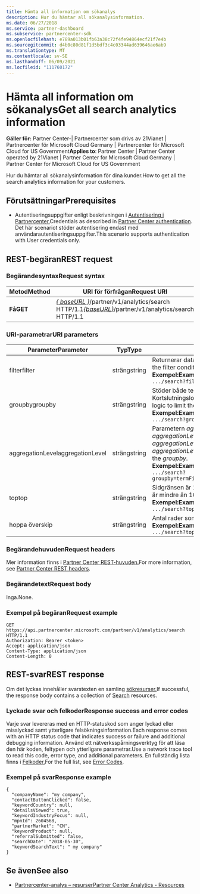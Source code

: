 ```yaml
---
title: Hämta all information om sökanalys
description: Hur du hämtar all sökanalysinformation.
ms.date: 06/27/2018
ms.service: partner-dashboard
ms.subservice: partnercenter-sdk
ms.openlocfilehash: e789a013b01fb63a38c72f4fe94864ecf21f7e4b
ms.sourcegitcommit: d4b0c80d81f1d5bdf3c4c03344ad639646ae6ab9
ms.translationtype: MT
ms.contentlocale: sv-SE
ms.lasthandoff: 06/09/2021
ms.locfileid: "111760172"
---
```

# <a name="get-all-search-analytics-information"></a><span data-ttu-id="3aea1-103">Hämta all information om sökanalys</span><span class="sxs-lookup"><span data-stu-id="3aea1-103">Get all search analytics information</span></span>

<span data-ttu-id="3aea1-104">**Gäller för:** Partner Center-| Partnercenter som drivs av 21Vianet | Partnercenter för Microsoft Cloud Germany | Partnercenter för Microsoft Cloud for US Government</span><span class="sxs-lookup"><span data-stu-id="3aea1-104">**Applies to**: Partner Center | Partner Center operated by 21Vianet | Partner Center for Microsoft Cloud Germany | Partner Center for Microsoft Cloud for US Government</span></span>

<span data-ttu-id="3aea1-105">Hur du hämtar all sökanalysinformation för dina kunder.</span><span class="sxs-lookup"><span data-stu-id="3aea1-105">How to get all the search analytics information for your customers.</span></span>

## <a name="prerequisites"></a><span data-ttu-id="3aea1-106">Förutsättningar</span><span class="sxs-lookup"><span data-stu-id="3aea1-106">Prerequisites</span></span>

- <span data-ttu-id="3aea1-107">Autentiseringsuppgifter enligt beskrivningen i [Autentisering i Partnercenter.](partner-center-authentication.md)</span><span class="sxs-lookup"><span data-stu-id="3aea1-107">Credentials as described in [Partner Center authentication](partner-center-authentication.md).</span></span> <span data-ttu-id="3aea1-108">Det här scenariot stöder autentisering endast med användarautentiseringsuppgifter.</span><span class="sxs-lookup"><span data-stu-id="3aea1-108">This scenario supports authentication with User credentials only.</span></span>

## <a name="rest-request"></a><span data-ttu-id="3aea1-109">REST-begäran</span><span class="sxs-lookup"><span data-stu-id="3aea1-109">REST request</span></span>

### <a name="request-syntax"></a><span data-ttu-id="3aea1-110">Begärandesyntax</span><span class="sxs-lookup"><span data-stu-id="3aea1-110">Request syntax</span></span>

| <span data-ttu-id="3aea1-111">Metod</span><span class="sxs-lookup"><span data-stu-id="3aea1-111">Method</span></span>  | <span data-ttu-id="3aea1-112">URI för förfrågan</span><span class="sxs-lookup"><span data-stu-id="3aea1-112">Request URI</span></span> |
|---------|-------------|
| <span data-ttu-id="3aea1-113">**Få**</span><span class="sxs-lookup"><span data-stu-id="3aea1-113">**GET**</span></span> | <span data-ttu-id="3aea1-114">[*\{ baseURL \}*](partner-center-rest-urls.md)/partner/v1/analytics/search HTTP/1.1</span><span class="sxs-lookup"><span data-stu-id="3aea1-114">[*\{baseURL\}*](partner-center-rest-urls.md)/partner/v1/analytics/search HTTP/1.1</span></span> |

### <a name="uri-parameters"></a><span data-ttu-id="3aea1-115">URI-parametrar</span><span class="sxs-lookup"><span data-stu-id="3aea1-115">URI parameters</span></span>

|    <span data-ttu-id="3aea1-116">Parameter</span><span class="sxs-lookup"><span data-stu-id="3aea1-116">Parameter</span></span>     |  <span data-ttu-id="3aea1-117">Typ</span><span class="sxs-lookup"><span data-stu-id="3aea1-117">Type</span></span>  |                                                                                                                   <span data-ttu-id="3aea1-118">Beskrivning</span><span class="sxs-lookup"><span data-stu-id="3aea1-118">Description</span></span>                                                                                                                    |
|------------------|--------|--------------------------------------------------------------------------------------------------------------------------------------------------------------------------------------------------------------------------------------------------|
|      <span data-ttu-id="3aea1-119">filter</span><span class="sxs-lookup"><span data-stu-id="3aea1-119">filter</span></span>      | <span data-ttu-id="3aea1-120">sträng</span><span class="sxs-lookup"><span data-stu-id="3aea1-120">string</span></span> |                                                                     <span data-ttu-id="3aea1-121">Returnerar data som matchar filtervillkoret.</span><span class="sxs-lookup"><span data-stu-id="3aea1-121">Returns data matching the filter condition.</span></span> </br> <span data-ttu-id="3aea1-122">**Exempel:**</span><span class="sxs-lookup"><span data-stu-id="3aea1-122">**Example:**</span></span></br> `.../search?filter=field eq 'value'`                                                                     |
|     <span data-ttu-id="3aea1-123">groupby</span><span class="sxs-lookup"><span data-stu-id="3aea1-123">groupby</span></span>      | <span data-ttu-id="3aea1-124">sträng</span><span class="sxs-lookup"><span data-stu-id="3aea1-124">string</span></span> |                                         <span data-ttu-id="3aea1-125">Stöder både termer och datum.</span><span class="sxs-lookup"><span data-stu-id="3aea1-125">Supports both terms and dates.</span></span> <span data-ttu-id="3aea1-126">Kortslutningslogik för att begränsa antalet buckets.</span><span class="sxs-lookup"><span data-stu-id="3aea1-126">Short circuit logic to limit the number of buckets.</span></span> </br> <span data-ttu-id="3aea1-127">**Exempel:**</span><span class="sxs-lookup"><span data-stu-id="3aea1-127">**Example:**</span></span></br> `.../search?groupby=termField1,dateField1,termField2`                                         |
| <span data-ttu-id="3aea1-128">aggregationLevel</span><span class="sxs-lookup"><span data-stu-id="3aea1-128">aggregationLevel</span></span> | <span data-ttu-id="3aea1-129">sträng</span><span class="sxs-lookup"><span data-stu-id="3aea1-129">string</span></span> | <span data-ttu-id="3aea1-130">Parametern *aggregationLevel* kräver en *groupby*.</span><span class="sxs-lookup"><span data-stu-id="3aea1-130">The *aggregationLevel* parameter requires a *groupby*.</span></span> <span data-ttu-id="3aea1-131">Parametern *aggregationLevel* gäller för alla datumfält som finns i *groupby*.</span><span class="sxs-lookup"><span data-stu-id="3aea1-131">The *aggregationLevel* parameter applies to all date fields present in the *groupby*.</span></span> </br> <span data-ttu-id="3aea1-132">**Exempel:**</span><span class="sxs-lookup"><span data-stu-id="3aea1-132">**Example:**</span></span></br>  `.../search?groupby=termField1,dateField1,termField2&aggregationLevel=day` |
|       <span data-ttu-id="3aea1-133">top</span><span class="sxs-lookup"><span data-stu-id="3aea1-133">top</span></span>        | <span data-ttu-id="3aea1-134">sträng</span><span class="sxs-lookup"><span data-stu-id="3aea1-134">string</span></span> |                                                                     <span data-ttu-id="3aea1-135">Sidgränsen är 10 000.</span><span class="sxs-lookup"><span data-stu-id="3aea1-135">The page limit is 10000.</span></span> <span data-ttu-id="3aea1-136">Tar ett värde som är mindre än 10 000.</span><span class="sxs-lookup"><span data-stu-id="3aea1-136">Takes any value less than 10000.</span></span>  </br> <span data-ttu-id="3aea1-137">**Exempel:**</span><span class="sxs-lookup"><span data-stu-id="3aea1-137">**Example:**</span></span></br>  `.../search?top=100`                                                                     |
|       <span data-ttu-id="3aea1-138">hoppa över</span><span class="sxs-lookup"><span data-stu-id="3aea1-138">skip</span></span>       | <span data-ttu-id="3aea1-139">sträng</span><span class="sxs-lookup"><span data-stu-id="3aea1-139">string</span></span> |                                                                                  <span data-ttu-id="3aea1-140">Antal rader som ska hoppas över.</span><span class="sxs-lookup"><span data-stu-id="3aea1-140">Number of rows to skip.</span></span> </br> <span data-ttu-id="3aea1-141">**Exempel:**</span><span class="sxs-lookup"><span data-stu-id="3aea1-141">**Example:**</span></span></br> `.../search?top=100&skip=100`                                                                                   |

### <a name="request-headers"></a><span data-ttu-id="3aea1-142">Begärandehuvuden</span><span class="sxs-lookup"><span data-stu-id="3aea1-142">Request headers</span></span>

<span data-ttu-id="3aea1-143">Mer information finns i [Partner Center REST-huvuden.](headers.md)</span><span class="sxs-lookup"><span data-stu-id="3aea1-143">For more information, see [Partner Center REST headers](headers.md).</span></span>

### <a name="request-body"></a><span data-ttu-id="3aea1-144">Begärandetext</span><span class="sxs-lookup"><span data-stu-id="3aea1-144">Request body</span></span>

<span data-ttu-id="3aea1-145">Inga.</span><span class="sxs-lookup"><span data-stu-id="3aea1-145">None.</span></span>

### <a name="request-example"></a><span data-ttu-id="3aea1-146">Exempel på begäran</span><span class="sxs-lookup"><span data-stu-id="3aea1-146">Request example</span></span>

```http
GET https://api.partnercenter.microsoft.com/partner/v1/analytics/search HTTP/1.1
Authorization: Bearer <token>
Accept: application/json
Content-Type: application/json
Content-Length: 0
```

## <a name="rest-response"></a><span data-ttu-id="3aea1-147">REST-svar</span><span class="sxs-lookup"><span data-stu-id="3aea1-147">REST response</span></span>

<span data-ttu-id="3aea1-148">Om det lyckas innehåller svarstexten en samling [sökresurser.](partner-center-analytics-resources.md#search-resource)</span><span class="sxs-lookup"><span data-stu-id="3aea1-148">If successful, the response body contains a collection of [Search](partner-center-analytics-resources.md#search-resource) resources.</span></span>

### <a name="response-success-and-error-codes"></a><span data-ttu-id="3aea1-149">Lyckade svar och felkoder</span><span class="sxs-lookup"><span data-stu-id="3aea1-149">Response success and error codes</span></span>

<span data-ttu-id="3aea1-150">Varje svar levereras med en HTTP-statuskod som anger lyckad eller misslyckad samt ytterligare felsökningsinformation.</span><span class="sxs-lookup"><span data-stu-id="3aea1-150">Each response comes with an HTTP status code that indicates success or failure and additional debugging information.</span></span> <span data-ttu-id="3aea1-151">Använd ett nätverksspårningsverktyg för att läsa den här koden, feltypen och ytterligare parametrar.</span><span class="sxs-lookup"><span data-stu-id="3aea1-151">Use a network trace tool to read this code, error type, and additional parameters.</span></span> <span data-ttu-id="3aea1-152">En fullständig lista finns i [Felkoder.](error-codes.md)</span><span class="sxs-lookup"><span data-stu-id="3aea1-152">For the full list, see [Error Codes](error-codes.md).</span></span>

### <a name="response-example"></a><span data-ttu-id="3aea1-153">Exempel på svar</span><span class="sxs-lookup"><span data-stu-id="3aea1-153">Response example</span></span>

```http
{
  "companyName": "my company",
  "contactButtonClicked": false,
  "keywordCountry": null,
  "detailsViewed": true,
  "keywordIndustryFocus": null,
  "mpnId": 2604568,
  "partnerMarket": "CN",
  "keywordProduct": null,
  "referralSubmitted": false,
  "searchDate": "2018-05-30",
  "keywordSearchText": " my company"
}
```

## <a name="see-also"></a><span data-ttu-id="3aea1-154">Se även</span><span class="sxs-lookup"><span data-stu-id="3aea1-154">See also</span></span>

- [<span data-ttu-id="3aea1-155">Partnercenter-analys – resurser</span><span class="sxs-lookup"><span data-stu-id="3aea1-155">Partner Center Analytics - Resources</span></span>](partner-center-analytics-resources.md)
